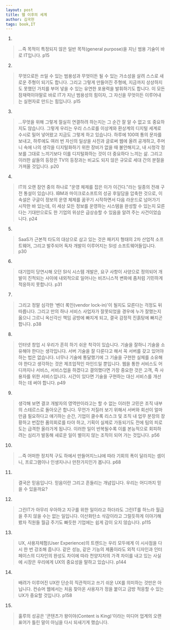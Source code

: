 ```yaml
---
layout: post
title: 웹 이후의 세계
author: 김국헌
tags: book,IT
---
```


1. 
> ...즉 목적이 특정되지 않은 일반 목적(general purpose)을 지닌 범용 기술이 바로 IT입니다. p15

2. 
> 무엇으로든 쓰일 수 있는 범용성과 무엇이든 될 수 있는 가소성을 살려 스스로 새로운 주형이 되기도 합니다. 그리고 그렇게 만들어진 주형에, 지금까지 상상하지도 못했던 가치를 부어 넣을 수 있는 유연한 포용력을 발휘하기도 합니다. 이 모든 잠재력이야말로 바로 IT가 지닌 범용성의 힘이자, 그 자신을 무엇이든 이루어내는 실현자로 만드는 힘입니다. p15

3. 
> ...무엇을 위해 그렇게 절실히 연결하려 하는지는 그 순간 잘 알 수 없고 또 중요하지도 않습니다. 그렇게 우리는 우리 스스로를 이상계와 환상계의 디지털 세계로 수시로 밀어 넣어왔고 지금도 그렇게 하고 있습니다. 하루에 100여 통의 문자를 보내고, 하루에도 여러 번 자신의 일상을 사진과 글로써 웹에 올려 공개하고, 주머니 속에 나의 생각을 디지털화하기 위한 장비가 없을 때 불안해지고, 내 시청각 정보를 그대로 느끼기보다 이를 디지털화하는 것이 더 중요하다 느끼는 삶. 그리고 이러한 삶들의 등장은 TV의 등장과는 비교도 되지 않은 규모로 세대 간의 분절을 가져올 것입니다. p20

4. 
> IT의 오랜 잠언 중의 하나로 "운영 체제를 잡은 이가 이긴다."라는 일종의 전래 구전 통설이 있습니다. IBM과 마이크로소프트의 성공 후일담을 압축한 것으로, 이 속설은 구글이 정보의 운영 체제를 꿈꾸기 시작하면서 다음 라운드로 넘어가기 시작한 바 있는데, 이 세상 모든 정보를 운영하는 시스템을 완성할 수 있는지 모른다는 기대만으로도 한 기업의 위상은 급상승할 수 있음을 알려 주는 사건이었습니다. p24

5. 
> SaaS가 근본적 타도의 대상으로 삼고 있는 것은 패키지 형태의 2차 산업적 소프트웨어, 그리고 발주되어 독자 개발이 이루어지는 SI성 소프트웨어들입니다. p30

6. 
> 대기업이 당연시해 오던 SI식 시스템 개발은, 요구 사항이 사양으로 정의되어 개발이 진척되는 사이에 내외적으로 일어나는 비즈니스적 변화에 좀처럼 기민하게 적응하지 못합니다. p31

7. 
> 그리고 정말 심각한 '벤더 록인(vendor lock-in)'이 될지도 모른다는 걱정도 뒤따릅니다. 그리고 만의 하나 서비스 사업자가 잘못되었을 경우에 누가 잘했는지 옳으니 그르니 옥신각신 책임 공방에 빠지게 되고, 결국 감정적 진흙탕에 빠지곤 합니다. p38

8. 
> 인터넷 창업 시 우리가 흔히 하기 쉬운 착각이 있습니다. 기술을 잘하니 기술을 소유해야 한다는 생각입니다. 서버 기술을 잘 다룬다고 해서 꼭 서버를 갖고 있어야 하는 법은 없습니다. 너무나 기술에 통달했기에 그 기술을 구현한 실체를 소유해야 한다고 생각하는 것은 제조업적인 마인드일 뿐입니다. 웹을 통한 서비스도 어디까지나 서비스, 서비스업을 하겠다고 결의했다면 가장 중요한 것은 고객, 즉 사용자를 위한 서비스입니다. 시간이 있다면 기술을 구현하는 대신 서비스를 개선하는 데 써야 합니다. p49

9. 
> 생각해 보면 결코 개발자의 영역만이라고는 할 수 없는 이러한 고민은 조직 내부의 스테르스로 돌아오곤 합니다. 무언가 저질러 보기 위해서 서버와 회선이 얼마만큼 필요하다고 얘기하는 순간, 기업이 클수록 리스크 및 조직 내 업무 분장의 장황하고 번잡한 품의회로를 타야 하고, 기획이 실제로 가동되기도 전에 팀의 피로도는 급격한 올라가게 됩니다. 이러한 일이 반복될수록 이를 본능적으로 회피하려는 심리가 발동해 새로운 일이 벌이지 않는 조직이 되어 가는 것입니다. p56

10. 
> ...즉 어떠한 정치적 구도 하에서 만들어지느냐에 따라 기회의 폭이 달라지는 셈이니, 프로그램이나 인생지나나 만찬가지인가 봅니다. p68

11. 
> 결국은 믿음입니다. 믿음이란 그리고 흔들리는 개념입니다. 우리는 어디까지 믿을 수 있을까요?

12. 
>그린IT가 아무리 우아하고 지구를 위한 일이라고 하더라도 그린IT를 하느라 월급을 주지 않을 수는 없는 일입니다. 이산화탄소 삭감이라고 그럴듯하게 이야기해 봤자 직원들 월급 주기도 빠듯한 기업에는 쉽게 감이 오지 않습니다. p115

13. 
> UX, 사용자체험(User Experience)의 트렌드는 우리 모두에게 이 시사점을 다시 한 번 강조해 줍니다. 같은 성능, 같은 기능의 제품이라도 외적 디자인과 인터페이스의 디자인의 완성도 차이에 따라 천양지차의 가격 차이를 내고 있는 사실에 시장은 우리에게 UX의 중요성을 말하고 있습니다. p144

14. 
> 배려가 이루어진 UX란 단순히 직관적이고 쓰기 쉬운 UX를 의미하는 것만은 아닙니다. 컨슈머 웹에서는 처음 찾아온 사용자가 정을 붙이고 금방 적응할 수 있는 UX가 중요할 것입니다. p158

15. 
> 훌루의 성공은 '콘텐츠가 왕이야(Content is King)'이라는 미디어 업계의 오랜 표어가 틀린 말이 아님을 다시 되새기게 했습니다.

